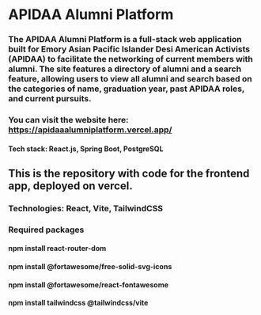 # APIDAA Alumni Platform

### The APIDAA Alumni Platform is a full-stack web application built for Emory Asian Pacific Islander Desi American Activists (APIDAA) to facilitate the networking of current members with alumni. The site features a directory of alumni and a search feature, allowing users to view all alumni and search based on the categories of name, graduation year, past APIDAA roles, and current pursuits. 

### You can visit the website here: https://apidaaalumniplatform.vercel.app/

#### Tech stack: React.js, Spring Boot, PostgreSQL

## This is the repository with code for the frontend app, deployed on vercel.

### Technologies: React, Vite, TailwindCSS

### Required packages
#### npm install react-router-dom
#### npm install @fortawesome/free-solid-svg-icons
#### npm install @fortawesome/react-fontawesome
#### npm install tailwindcss @tailwindcss/vite
